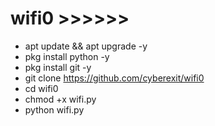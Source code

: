 # wifi0 >>>>>>
- apt update && apt upgrade -y
- pkg install python -y
- pkg install git -y
- git clone https://github.com/cyberexit/wifi0
- cd wifi0
- chmod +x wifi.py
- python wifi.py
